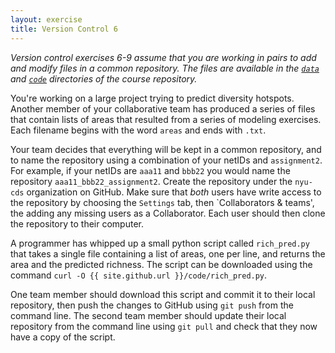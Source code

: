```yaml
---
layout: exercise
title: Version Control 6
---
```


*Version control exercises 6-9 assume that you are working in pairs to add and
 modify files in a common repository. The files are available in the
 [`data`](https://github.com/nyu-cds/courses/tree/master/data) and
 [`code`](https://github.com/nyu-cds/courses/tree/master/code) directories of
 the course repository.*

You're working on a large project trying to predict diversity hotspots. Another
member of your collaborative team has produced a series of files that contain
lists of areas that resulted from a series of modeling exercises. Each filename
begins with the word `areas` and ends with `.txt`. 

Your team decides that everything will be kept in a common repository, and to 
name the repository using a combination of your netIDs and `assignment2`. For example,
if your netIDs are `aaa11` and `bbb22` you would name the repository `aaa11_bbb22_assignment2`.
Create the repository under the `nyu-cds` organization on GitHub. Make sure that _both_ users have
write access to the repository by choosing the `Settings` tab, then `Collaborators & teams',
the adding any missing users as a Collaborator. Each user should then clone the repository 
to their computer.

A programmer has whipped up a small python script called `rich_pred.py` that
takes a single file containing a list of areas, one per line, and returns the
area and the predicted richness. The script can be downloaded using the
command `curl -O {{ site.github.url }}/code/rich_pred.py`. 

One team member should download this script and commit it to their local repository, then push the
changes to GitHub using `git push` from the command line. The second team member 
should update their local repository from the command line using `git pull` and
check that they now have a copy of the script.

